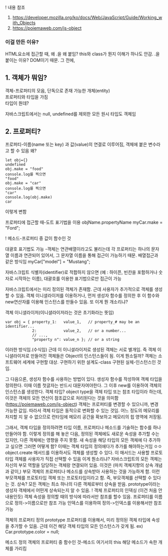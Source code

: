 ! 내용 참조 
  1. https://developer.mozilla.org/ko/docs/Web/JavaScript/Guide/Working_with_Objects
  2. https://poiemaweb.com/js-object

### 이걸 만든 이유?
HTML요소에 접근할 때, 왜 .을 왜 붙임?
this와 class가 뭔지 이해가 하나도 안감.
.을 붙이는 이유?
DOM이기 때문.
그 전에,
## 1. 객체가 뭐임?
객체-프로퍼티의 모음, 단독으로 존재 가능한 개체(entity)  
프로퍼티와 타입을 가짐  
타입이 뭔데?  

자바스크립트에서는 null, undefined를 제외한 모든 원시 타입도 객체임  
## 2. 프로퍼티?
프로퍼티-이름(name 또는 key) 과 값(value)의 연결로 이루어짐,
객체에 붙은 변수라고 할 수 있음
왜?
```
let obj={}
undefined
obj.make = "food"
console.log를 찍으면
"food"
obj.make = "car"
console.log를 찍으면
"car"
console.log(obj.make)
car
```
이렇게 변함

프로퍼티에 접근할 때-도트 표기법을 이용
objName.propertyName
myCar.make = "Ford";

! 메소드-프로퍼티 중 값이 함수인 것

대괄호 표기법도 가능
-객체는 연관배열이라고도 불리는데
각 프로퍼티는 하나의 문자열 이름과 연관되어 있어서, 그 문자열 이름을 통해 접근이 가능하기 때문. 배열접근과 같은 방식임
myCar["model"] = "Mustang";


 자바스크립트 식별자(identifier)로 적합하지 않으면 (예 : 하이픈, 빈칸을 포함하거나 숫자로 시작하는 이름), 대괄호를 이용한 표기법으로만 접근이 가능

자바스크립트에서는 미리 정의된 객체가 존재함.
근데 사용자가 추가적으로 객체를 생성할 수 있음.
객체 이니셜라이저를 이용하거나, 
먼저 생성자 함수를 정의한 후 이 함수와 new연산자를 이용해 인스턴스를 만들수 있음.
또 이게 뭔 개소리냐?

객체 이니셜라이저(이니셜라이저라는 것은 초기화라는 뜻임)
```
var obj = { property_1:   value_1,   // property_# may be an identifier...
            2:            value_2,   // or a number...
            // ...,
            "property n": value_n }; // or a string 
```
이러한 방식임.(수식임)
근데 이 이니셜라이저로 생성된 객체는 서로 별개임.
즉 객체 이니셜라이저로 만들어진 객체들은 Object의 인스턴스들이 됨.
이게 뭔소릴까?
객체는 소프트웨어 세계에 구현할 대상.
구현하기 위한 설계도-class
구현된 실체-인스턴스인 것임.

그 다음으론, 생성자 함수를 사용하는 방법이 있다.
생성자 함수를 작성하여 객체 타입을 정의한다. 이때 이름 첫글자는 반드시 대문자여야한다.
그 이후 new를 이용하여 객체의 인스턴스를 생성한다.
객체 타입?
object type을 객체 타입 또는 참조 타입이라 하는데, 이것은 객체의 모든 연산이 참조값으로 처리된다는 것을 의미함(https://poiemaweb.com/js-object) 
객체는 프로퍼티를 변경할 수 있으니까, 변경 가능한 값임.
따라서 객체 타입은 동적으로 변화할 수 있는 것임. 어느 정도의 메모리를 차지할 지 알 수 없으므로 런타임에 메모리 공간을 확보하고 메모리의 힙 영역에 저장됨.

그래서, 객체 타입을 정의하려면 타입 이름, 프로퍼티나 메소드를 기술하는 함수를 하나 만들어야 함.
이렇게 정의를 해 놓은 다음, 정의된 객체에도 새로운 속성을 추가할 수는 있지만, 다른 객체에는 영향을 주지 못함.
새 속성을 해당 타입의 모든 객체에 다 추가하고 싶으면 그러면 어떻게 함?
이때는 객체 타입의 정의에다가 추가를 해야하는거임 ㅇㅇ
object.create 매서드를 이용하서도 객체를 생성할 수 있다. 이 매서드는 사용할 프로토타입 객체를 사용자가 직접 선택할 수 있음
이게 뭔소리냐?
자바스크립트의 모든 객체는 자신의 부모 역할을 담당하는 객체랑 연결되어 있음.
이것은 (마치 객체지향의 상속 개념과 같이,) 부모 객체의 프로퍼티나 메소드를 상속받아 사용하는 것을 가능하게 함.
이런 부모객체를 프로토타입 객체 또는 프로토타입이라고 함.
즉, 부모객체를 선택할 수 있다는 것.
상속?
모든 객체는 최소 하나의 다른 객체로부터 상속을 받음.
prototype이라는 생성자 객체에서 어떤게 상속되는지 알 수 있음.
! 객체 프로퍼티의 인덱싱
(이건 처음 안 내용인듯)
객체 속성을 정의할 때의 방식에 따라서만 참조를 할수 있음.
프로퍼티를 이름으로 정의->이름으로만 참조 가능
인덱스를 이용하여 정의->인덱스를 이용해서만 참조 가능

객체의 프로퍼티 정의
prototype 프로퍼티를 이용해서, 미리 정의된 객체 타입에 속성을 추가할 수 있음.
근데 이건 해당 객체 타입의 모든 인스턴스가 갖게 됨.
ex) Car.prototype.color = null;

메소드 정의
객체의 프로퍼티 중 함수인 것-메소드
여기서의 this
해당 메소드가 속한 개체를 가리킴
